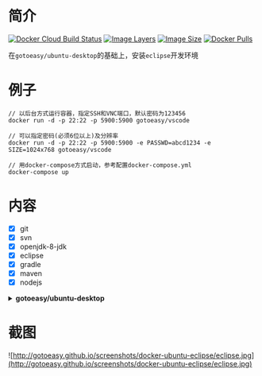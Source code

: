 # 简介

[![Docker Cloud Build Status](https://img.shields.io/docker/cloud/build/gotoeasy/eclipse)](https://hub.docker.com/r/gotoeasy/eclipse)
[![Image Layers](https://img.shields.io/microbadger/layers/gotoeasy/eclipse)](https://hub.docker.com/r/gotoeasy/eclipse)
[![Image Size](https://img.shields.io/microbadger/image-size/gotoeasy/eclipse)](https://hub.docker.com/r/gotoeasy/eclipse)
[![Docker Pulls](https://img.shields.io/docker/pulls/gotoeasy/eclipse)](https://hub.docker.com/r/gotoeasy/eclipse)

在`gotoeasy/ubuntu-desktop`的基础上，安装`eclipse`开发环境

# 例子
```
// 以后台方式运行容器，指定SSH和VNC端口，默认密码为123456
docker run -d -p 22:22 -p 5900:5900 gotoeasy/vscode

// 可以指定密码(必须6位以上)及分辨率
docker run -d -p 22:22 -p 5900:5900 -e PASSWD=abcd1234 -e SIZE=1024x768 gotoeasy/vscode

// 用docker-compose方式启动，参考配置docker-compose.yml
docker-compose up
```

# 内容

- [x] git
- [x] svn
- [x] openjdk-8-jdk
- [x] eclipse
- [x] gradle
- [x] maven
- [x] nodejs

<details>
<summary><strong>gotoeasy/ubuntu-desktop</strong></summary>

- [x] `ubuntu:18.04`
- [x] 用户：`root`
- [x] 默认SSH密码：`123456`
- [x] 默认VNC密码：`123456`
- [x] 预装XRDP，但window的远程桌面连接性能较差所以未启动，需要时自行开启`service xrdp start`，默认端口`3389`
- [x] 预装`wget`、`curl`、`firefox`等少许常用软件
- [x] 时区`Asia/Shanghai`
- [x] 中文桌面环境`xfce`
- [x] 中文输入法
- [x] VNC远程桌面连接时支持和本机之间相互复制粘贴文本
</details>

# 截图
![http://gotoeasy.github.io/screenshots/docker-ubuntu-eclipse/eclipse.jpg](http://gotoeasy.github.io/screenshots/docker-ubuntu-eclipse/eclipse.jpg)
